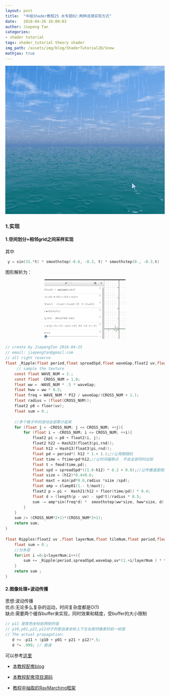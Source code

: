 ```yaml
---
layout: post
title:  "中级Shader教程25 水专题02:两种涟漪实现方式"
date:   2018-04-26 16:09:03
author: Jiepeng Tan
categories: 
- shader tutorial
tags: shader_tutorial theory shader
img_path: /assets/img/blog/ShaderTutorial2D/Snow
mathjax: true
---
```

<p align="center"><img src="https://github.com/JiepengTan/JiepengTan.github.io/blob/master/assets/img/blog/ShaderTutorial3D/Rain/head.gif?raw=true" width="512"></p>






### 1.实现
#### 1.空间划分+相邻grid之间采样实现
其中
```c
 y = sin(31.*t) * smoothstep(-0.6, -0.3, t) * smoothstep(0., -0.3,t)
```
图形解析为：  
<p align="center"><img src="https://github.com/JiepengTan/JiepengTan.github.io/blob/master/assets/img/blog/ShaderTutorial3D/Ripple/math.gif?raw=true" width="256"></p>


```c
// create by JiepengTan 2018-04-25 
// email: jiepengtan@gmail.com
// all right reserve
float _Ripple(float period,float spreadSpd,float waveGap,float2 uv,float rnd){
     // sample the texture
    const float WAVE_NUM = 2.;
    const float  CROSS_NUM = 1.0;
    float ww = -WAVE_NUM * .5 * waveGap;
    float hww = ww * 0.5;
    float freq = WAVE_NUM * PI2 / waveGap/(CROSS_NUM + 1.);
    float radius = (float(CROSS_NUM));
    float2 p0 = floor(uv);
    float sum = 0.;

    //多个格子中的波动全部累计起来
    for (float j = -CROSS_NUM; j <= CROSS_NUM; ++j){
        for (float i = -CROSS_NUM; i <= CROSS_NUM; ++i){
            float2 pi = p0 + float2(i, j);
            float2 h22 = Hash23(float3(pi,rnd));
            float h12 = Hash13(float3(pi,rnd));
            float pd = period*( h12 * 1.+ 1.);//让周期随机
            float time = ftime+pd*h12;//让时间偏移点  不会全部同时出现
            float t = fmod(time,pd);
            float spd = spreadSpd*((1.0-h12) * 0.2 + 0.8);//让传播速度随机
            float size = (h12)*0.4+0.6;
            float maxt = min(pd*0.6,radius *size /spd);
            float amp = clamp01(1.- t/maxt);
            float2 p = pi +  Hash21(h12 + floor(time/pd)) * 0.4;
            float d = (length(p - uv) - spd*t)/radius * 0.5;
            sum -= amp*sin(freq*d) *  smoothstep(ww*size, hww*size, d) *  smoothstep(0., hww*size, d);//让波动传播开来
        }
    }
    sum /= (CROSS_NUM*2+1)*(CROSS_NUM*2+1);
    return sum;
}

float Ripples(float2 uv ,float layerNum,float tileNum,float period,float spreadSpd,float waveGap){
    float sum = 0.;
    //分多层
    for(int i =0;i<layerNum;i++){
        sum += _Ripple(period,spreadSpd,waveGap,uv*(1.+i/layerNum ) * tileNum,float(i));
    }
    return sum ;
}
```

#### 2.图像处理+波动传播   
思想:波动传播     
优点:无论多么复杂的运动，时间复杂度都是O(1)  
缺点:需要两个缓存buffer来实现，同时效果和精度，受buffer的大小限制    

```c
// p11 是紫色坐标前两帧的值
// p10,p01,p21,p12对于的是自身坐标上下左右相邻像素的前一帧值
// The actual propagation:
   d += -p11 + (p10 + p01 + p21 + p12)*.5;
   d *= .999; // 衰减
```

可以参考[这里][4]


- [本教程配套blog ][1]
- [本教程配套项目源码 ][2]
- [教程中抽取的RayMarching框架][3]


  [1]: https://blog.csdn.net/tjw02241035621611/article/details/80038608
  [2]: https://github.com/JiepengTan/FishManShaderTutorial
  [3]: https://github.com/JiepengTan/Unity-Raymarching-Framework
  [4]: https://www.shadertoy.com/view/Xsd3DB
